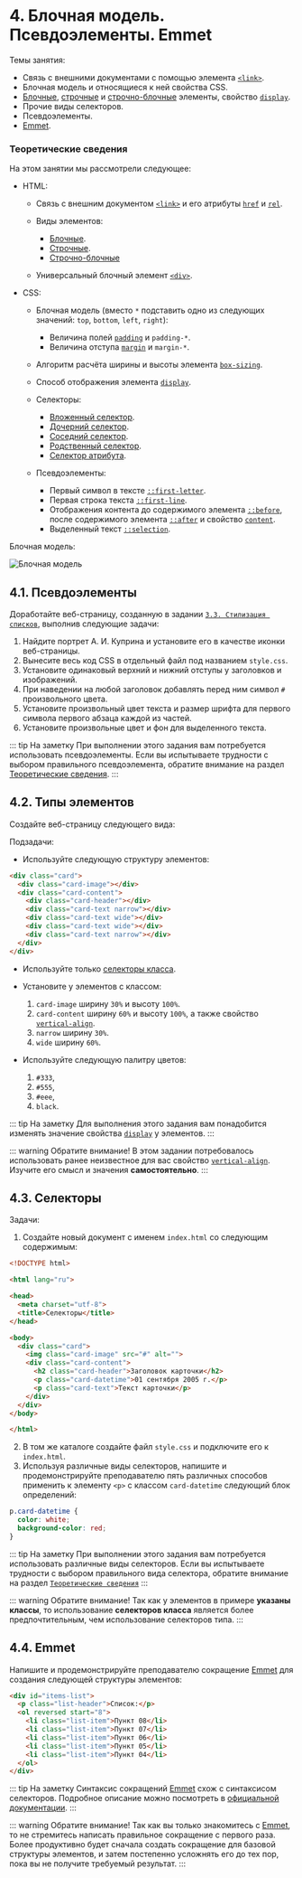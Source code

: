 # 4. Блочная модель. Псевдоэлементы. Emmet

Темы занятия:

- Связь с внешними документами с помощью элемента [`<link>`](https://webref.ru/html/link).
- Блочная модель и относящиеся к ней свойства CSS.
- [Блочные](https://webref.ru/course/block-inline/block), [строчные](https://webref.ru/course/block-inline/inline) и [строчно-блочные](https://webref.ru/course/block-inline/inline-block) элементы, свойство [`display`](https://webref.ru/css/display).
- Прочие виды селекторов.
- Псевдоэлементы.
- [Emmet](https://emmet.io).

### Теоретические сведения

На этом занятии мы рассмотрели следующее:

- HTML:

  - Связь с внешним документом [`<link>`](https://webref.ru/html/link) и его атрибуты [`href`](https://webref.ru/html/link/href) и [`rel`](https://webref.ru/html/link/rel).

  - Виды элементов:

    - [Блочные](https://webref.ru/course/block-inline/block).
    - [Строчные](https://webref.ru/course/block-inline/inline).
    - [Строчно-блочные](https://webref.ru/course/block-inline/inline-block)

  - Универсальный блочный элемент [`<div>`](https://webref.ru/html/div).

- CSS:

  - Блочная модель (вместо `*` подставить одно из следующих значений: `top`, `bottom`, `left`, `right`):

    - Величина полей [`padding`](https://webref.ru/css/padding) и `padding-*`.
    - Величина отступа [`margin`](https://webref.ru/css/padding) и `margin-*`.

  - Алгоритм расчёта ширины и высоты элемента [`box-sizing`](https://webref.ru/css/box-sizing).
  - Способ отображения элемента [`display`](https://webref.ru/css/display).

  - Селекторы:

    - [Вложенный селектор](https://webref.ru/css/selector/descendant).
    - [Дочерний селектор](https://webref.ru/css/selector/child).
    - [Соседний селектор](https://webref.ru/css/selector/adjacent).
    - [Родственный селектор](https://webref.ru/css/selector/sibling).
    - [Селектор атрибута](https://webref.ru/css/selector/attr).

  - Псевдоэлементы:

    - Первый символ в тексте [`::first-letter`](https://webref.ru/css/first-letter).
    - Первая строка текста [`::first-line`](https://webref.ru/css/first-line).
    - Отображения контента до содержимого элемента [`::before`](https://webref.ru/css/before), после содержимого элемента [`::after`](https://webref.ru/css/after) и свойство [`content`](https://webref.ru/css/content).
    - Выделенный текст [`::selection`](https://webref.ru/css/first-line).

Блочная модель:

![Блочная модель](./box_model.svg)

## 4.1. Псевдоэлементы

Доработайте веб-страницу, созданную в задании [`3.3. Стилизация списков`](../../practice/03/#_3-3-иnnюстрации), выполнив следующие задачи:

1. Найдите портрет А. И. Куприна и установите его в качестве иконки веб-страницы.
2. Вынесите весь код CSS в отдельный файл под названием `style.css`.
3. Установите одинаковый верхний и нижний отступы у заголовков и изображений.
4. При наведении на любой заголовок добавлять перед ним символ `#` произвольного цвета.
5. Установите произвольный цвет текста и размер шрифта для первого символа первого абзаца каждой из частей.
6. Установите произвольные цвет и фон для выделенного текста.

::: tip На заметку
При выполнении этого задания вам потребуется использовать псевдоэлементы. Если вы испытываете трудности с выбором правильного псевдоэлемента, обратите внимание на раздел [Теоретические сведения](../../practice/04/#теоретические-сведения).
:::

## 4.2. Типы элементов

Создайте веб-страницу следующего вида:

<practice-04-task-02/>

Подзадачи:

- Используйте следующую структуру элементов:

```html
<div class="card">
  <div class="card-image"></div>
  <div class="card-content">
    <div class="card-header"></div>
    <div class="card-text narrow"></div>
    <div class="card-text wide"></div>
    <div class="card-text wide"></div>
    <div class="card-text narrow"></div>
  </div>
</div>
```

- Используйте только [селекторы класса](https://webref.ru/css/selector/class).
- Установите у элементов с классом:

  1. `card-image` ширину `30%` и высоту `100%`.
  2. `card-content` ширину `60%` и высоту `100%`, а также свойство [`vertical-align`](https://webref.ru/css/vertical-align).
  3. `narrow` ширину `30%`.
  4. `wide` ширину `60%`.

- Используйте следующую палитру цветов:

  1. `#333`,
  2. `#555`,
  3. `#eee`,
  4. `black`.


::: tip На заметку
Для выполнения этого задания вам понадобится изменять значение свойства [`display`](https://webref.ru/css/display) у элементов.
:::

::: warning Обратите внимание!
В этом задании потребовалось использовать ранее неизвестное для вас свойство [`vertical-align`](https://webref.ru/css/vertical-align). Изучите его смысл и значения **самостоятельно**.
:::

## 4.3. Селекторы

Задачи:

1. Создайте новый документ с именем `index.html` со следующим содержимым:

```html
<!DOCTYPE html>

<html lang="ru">

<head>
  <meta charset="utf-8">
  <title>Селекторы</title>
</head>

<body>
  <div class="card">
    <img class="card-image" src="#" alt="">
    <div class="card-content">
      <h2 class="card-header">Заголовок карточки</h2>
      <p class="card-datetime">01 сентября 2005 г.</p>
      <p class="card-text">Текст карточки</p>
    </div>
  </div>
</body>

</html>
```

2. В том же каталоге создайте файл `style.css` и подключите его к `index.html`.
3. Используя различные виды селекторов, напишите и продемонстрируйте преподавателю пять различных способов применить к элементу `<p>` с классом `card-datetime` следующий блок определений:

```css
p.card-datetime {
  color: white;
  background-color: red;
}
```

::: tip На заметку
При выполнении этого задания вам потребуется использовать различные виды селекторов. Если вы испытываете трудности с выбором правильного вида селектора, обратите внимание на раздел [`Теоретические сведения`](../../practice/04/#теоретические-сведения)
:::

::: warning Обратите внимание!
Так как у элементов в примере **указаны классы**, то использование **селекторов класса** является более предпочтительным, чем использование селекторов типа.
:::

## 4.4. Emmet

Напишите и продемонстрируйте преподавателю сокращение [Emmet](https://emmet.io) для создания следующей структуры элементов:

```html
<div id="items-list">
  <p class="list-header">Список:</p>
  <ol reversed start="8">
    <li class="list-item">Пункт 08</li>
    <li class="list-item">Пункт 07</li>
    <li class="list-item">Пункт 06</li>
    <li class="list-item">Пункт 05</li>
    <li class="list-item">Пункт 04</li>
  </ol>
</div>
```

::: tip На заметку
Синтаксис сокращений [Emmet](https://emmet.io) схож с синтаксисом селекторов. Подробное описание можно посмотреть в [официальной документации](https://docs.emmet.io/abbreviations/syntax/).
:::

::: warning Обратите внимание!
Так как вы только знакомитесь с [Emmet](https://emmet.io), то не стремитесь написать правильное сокращение с первого раза. Более продуктивно будет сначала создать сокращение для базовой структуры элементов, и затем постепенно усложнять его до тех пор, пока вы не получите требуемый результат.
:::
